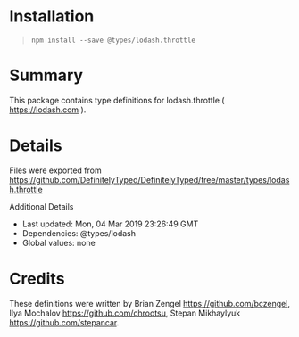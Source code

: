 # Installation
> `npm install --save @types/lodash.throttle`

# Summary
This package contains type definitions for lodash.throttle ( https://lodash.com ).

# Details
Files were exported from https://github.com/DefinitelyTyped/DefinitelyTyped/tree/master/types/lodash.throttle

Additional Details
 * Last updated: Mon, 04 Mar 2019 23:26:49 GMT
 * Dependencies: @types/lodash
 * Global values: none

# Credits
These definitions were written by Brian Zengel <https://github.com/bczengel>, Ilya Mochalov <https://github.com/chrootsu>, Stepan Mikhaylyuk <https://github.com/stepancar>.
